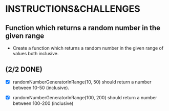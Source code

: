 # INSTRUCTIONS&CHALLENGES

## Function which returns a random number in the given range

- Create a function which returns a random number in the given range of values both inclusive.

## (2/2 DONE)

- [x] randomNumberGeneratorInRange(10, 50) should return a number between 10-50 (inclusive).

- [x] randomNumberGeneratorInRange(100, 200) should return a number between 100-200 (inclusive)
